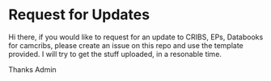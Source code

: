 # Request for Updates

Hi there, if you would like to request for an update to CRIBS, EPs, Databooks for camcribs, please create an issue on this repo and use the template provided.
I will try to get the stuff uploaded, in a resonable time.

Thanks
Admin
